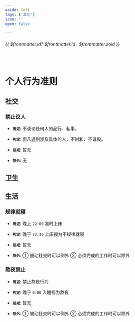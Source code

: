 ```yaml
---
aside: left
tags: ['其它']
icon: ''
open: false

---
```

 
######  {{ $frontmatter.id? $frontmatter.id : $frontmatter.zoid }}

 
<br/>

# 个人行为准则


##  社交  <i class="iconfont icon-comment"></i>

### 禁止议人

- **`简述`**: 不谈论任何人的品行、私事。

- **`判定`**: 但凡遇到涉及具体的人，不附和、不诋毁。

- **`惩戒`**: 暂无

- **`除外`**: 无

## 卫生  <i class="iconfont icon-bash"></i>

### 

## 生活  <i class="iconfont icon-home"></i>




### 规律就寝

- **`简述`**: 晚上 `22:00` 准时上床

- **`判定`**: 晚于 `22:30` 上床视为不规律就寝

- **`惩戒`**: 暂无

- **`除外`**: ① 被动社交时可以例外 ② 必须完成的工作时可以除外 

### 熬夜禁止

- **`简述`**: 禁止熬夜行为

- **`判定`**: 晚于 `0:00` 入睡视为熬夜

- **`惩戒`**: 暂无

- **`除外`**: ① 被动社交时可以例外 ② 必须完成的工作时可以除外 